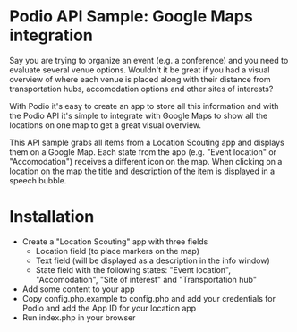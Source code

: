 # Podio API Sample: Google Maps integration
Say you are trying to organize an event (e.g. a conference) and you need to evaluate several venue options. Wouldn't it be great if you had a visual overview of where each venue is placed along with their distance from transportation hubs, accomodation options and other sites of interests?

With Podio it's easy to create an app to store all this information and with the Podio API it's simple to integrate with Google Maps to show all the locations on one map to get a great visual overview.

This API sample grabs all items from a Location Scouting app and displays them on a Google Map. Each state from the app (e.g. "Event location" or "Accomodation") receives a different icon on the map. When clicking on a location on the map the title and description of the item is displayed in a speech bubble.

# Installation
* Create a "Location Scouting" app with three fields
  - Location field (to place markers on the map)
  - Text field (will be displayed as a description in the info window)
  - State field with the following states: "Event location", "Accomodation", "Site of interest" and "Transportation hub"
* Add some content to your app
* Copy config.php.example to config.php and add your credentials for Podio and add the App ID for your location app
* Run index.php in your browser